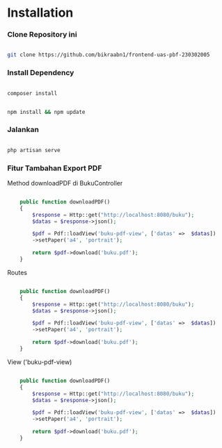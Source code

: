# Installation

### Clone Repository ini

```bash

git clone https://github.com/bikraabn1/frontend-uas-pbf-230302005

```

### Install Dependency

```bash

composer install

```
```bash

npm install && npm update

```
### Jalankan

```bash

php artisan serve


```

### Fitur Tambahan Export PDF


Method downloadPDF di BukuController

```php

    public function downloadPDF()
    {
        $response = Http::get("http://localhost:8080/buku");
        $datas = $response->json();

        $pdf = Pdf::loadView('buku-pdf-view', ['datas' =>  $datas])
        ->setPaper('a4', 'portrait');

        return $pdf->download('buku.pdf');   
    }

```

Routes

```php

    public function downloadPDF()
    {
        $response = Http::get("http://localhost:8080/buku");
        $datas = $response->json();

        $pdf = Pdf::loadView('buku-pdf-view', ['datas' =>  $datas])
        ->setPaper('a4', 'portrait');

        return $pdf->download('buku.pdf');   
    }

```

View ('buku-pdf-view)

```php

    public function downloadPDF()
    {
        $response = Http::get("http://localhost:8080/buku");
        $datas = $response->json();

        $pdf = Pdf::loadView('buku-pdf-view', ['datas' =>  $datas])
        ->setPaper('a4', 'portrait');

        return $pdf->download('buku.pdf');   
    }

```
